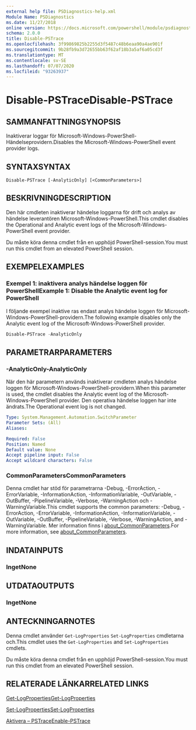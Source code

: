 ```yaml
---
external help file: PSDiagnostics-help.xml
Module Name: PSDiagnostics
ms.date: 11/27/2018
online version: https://docs.microsoft.com/powershell/module/psdiagnostics/disable-pstrace?view=powershell-6&WT.mc_id=ps-gethelp
schema: 2.0.0
title: Disable-PSTrace
ms.openlocfilehash: 3f99869825b2255d3f5487c48b6eaa90a4ae901f
ms.sourcegitcommit: 9b28fb9a3d72655bb63f62af18b3a5af6a05cd3f
ms.translationtype: MT
ms.contentlocale: sv-SE
ms.lasthandoff: 07/07/2020
ms.locfileid: "93263937"
---
```

# <span data-ttu-id="075fe-102">Disable-PSTrace</span><span class="sxs-lookup"><span data-stu-id="075fe-102">Disable-PSTrace</span></span>

## <span data-ttu-id="075fe-103">SAMMANFATTNING</span><span class="sxs-lookup"><span data-stu-id="075fe-103">SYNOPSIS</span></span>
<span data-ttu-id="075fe-104">Inaktiverar loggar för Microsoft-Windows-PowerShell-Händelseprovidern.</span><span class="sxs-lookup"><span data-stu-id="075fe-104">Disables the Microsoft-Windows-PowerShell event provider logs.</span></span>

## <span data-ttu-id="075fe-105">SYNTAX</span><span class="sxs-lookup"><span data-stu-id="075fe-105">SYNTAX</span></span>

```
Disable-PSTrace [-AnalyticOnly] [<CommonParameters>]
```

## <span data-ttu-id="075fe-106">BESKRIVNING</span><span class="sxs-lookup"><span data-stu-id="075fe-106">DESCRIPTION</span></span>

<span data-ttu-id="075fe-107">Den här cmdleten inaktiverar händelse loggarna för drift och analys av händelse leverantören Microsoft-Windows-PowerShell.</span><span class="sxs-lookup"><span data-stu-id="075fe-107">This cmdlet disables the Operational and Analytic event logs of the Microsoft-Windows-PowerShell event provider.</span></span>

<span data-ttu-id="075fe-108">Du måste köra denna cmdlet från en upphöjd PowerShell-session.</span><span class="sxs-lookup"><span data-stu-id="075fe-108">You must run this cmdlet from an elevated PowerShell session.</span></span>

## <span data-ttu-id="075fe-109">EXEMPEL</span><span class="sxs-lookup"><span data-stu-id="075fe-109">EXAMPLES</span></span>

### <span data-ttu-id="075fe-110">Exempel 1: inaktivera analys händelse loggen för PowerShell</span><span class="sxs-lookup"><span data-stu-id="075fe-110">Example 1: Disable the Analytic event log for PowerShell</span></span>

<span data-ttu-id="075fe-111">I följande exempel inaktive ras endast analys händelse loggen för Microsoft-Windows-PowerShell-providern.</span><span class="sxs-lookup"><span data-stu-id="075fe-111">The following example disables only the Analytic event log of the Microsoft-Windows-PowerShell provider.</span></span>

```powershell
Disable-PSTrace -AnalyticOnly
```

## <span data-ttu-id="075fe-112">PARAMETRAR</span><span class="sxs-lookup"><span data-stu-id="075fe-112">PARAMETERS</span></span>

### <span data-ttu-id="075fe-113">-AnalyticOnly</span><span class="sxs-lookup"><span data-stu-id="075fe-113">-AnalyticOnly</span></span>

<span data-ttu-id="075fe-114">När den här parametern används inaktiverar cmdleten analys händelse loggen för Microsoft-Windows-PowerShell-providern.</span><span class="sxs-lookup"><span data-stu-id="075fe-114">When this parameter is used, the cmdlet disables the Analytic event log of the Microsoft-Windows-PowerShell provider.</span></span> <span data-ttu-id="075fe-115">Den operativa händelse loggen har inte ändrats.</span><span class="sxs-lookup"><span data-stu-id="075fe-115">The Operational event log is not changed.</span></span>

```yaml
Type: System.Management.Automation.SwitchParameter
Parameter Sets: (All)
Aliases:

Required: False
Position: Named
Default value: None
Accept pipeline input: False
Accept wildcard characters: False
```

### <span data-ttu-id="075fe-116">CommonParameters</span><span class="sxs-lookup"><span data-stu-id="075fe-116">CommonParameters</span></span>
<span data-ttu-id="075fe-117">Denna cmdlet har stöd för parametrarna -Debug, -ErrorAction, -ErrorVariable, -InformationAction, -InformationVariable, -OutVariable, -OutBuffer, -PipelineVariable, -Verbose, -WarningAction och -WarningVariable.</span><span class="sxs-lookup"><span data-stu-id="075fe-117">This cmdlet supports the common parameters: -Debug, -ErrorAction, -ErrorVariable, -InformationAction, -InformationVariable, -OutVariable, -OutBuffer, -PipelineVariable, -Verbose, -WarningAction, and -WarningVariable.</span></span> <span data-ttu-id="075fe-118">Mer information finns i [about_CommonParameters](http://go.microsoft.com/fwlink/?LinkID=113216).</span><span class="sxs-lookup"><span data-stu-id="075fe-118">For more information, see [about_CommonParameters](http://go.microsoft.com/fwlink/?LinkID=113216).</span></span>

## <span data-ttu-id="075fe-119">INDATA</span><span class="sxs-lookup"><span data-stu-id="075fe-119">INPUTS</span></span>

### <span data-ttu-id="075fe-120">Inget</span><span class="sxs-lookup"><span data-stu-id="075fe-120">None</span></span>

## <span data-ttu-id="075fe-121">UTDATA</span><span class="sxs-lookup"><span data-stu-id="075fe-121">OUTPUTS</span></span>

### <span data-ttu-id="075fe-122">Inget</span><span class="sxs-lookup"><span data-stu-id="075fe-122">None</span></span>

## <span data-ttu-id="075fe-123">ANTECKNINGAR</span><span class="sxs-lookup"><span data-stu-id="075fe-123">NOTES</span></span>

<span data-ttu-id="075fe-124">Denna cmdlet använder `Get-LogProperties` `Set-LogProperties` cmdletarna och.</span><span class="sxs-lookup"><span data-stu-id="075fe-124">This cmdlet uses the `Get-LogProperties` and `Set-LogProperties` cmdlets.</span></span>

<span data-ttu-id="075fe-125">Du måste köra denna cmdlet från en upphöjd PowerShell-session.</span><span class="sxs-lookup"><span data-stu-id="075fe-125">You must run this cmdlet from an elevated PowerShell session.</span></span>

## <span data-ttu-id="075fe-126">RELATERADE LÄNKAR</span><span class="sxs-lookup"><span data-stu-id="075fe-126">RELATED LINKS</span></span>

[<span data-ttu-id="075fe-127">Get-LogProperties</span><span class="sxs-lookup"><span data-stu-id="075fe-127">Get-LogProperties</span></span>](Get-LogProperties.md)

[<span data-ttu-id="075fe-128">Set-LogProperties</span><span class="sxs-lookup"><span data-stu-id="075fe-128">Set-LogProperties</span></span>](Set-LogProperties.md)

[<span data-ttu-id="075fe-129">Aktivera – PSTrace</span><span class="sxs-lookup"><span data-stu-id="075fe-129">Enable-PSTrace</span></span>](Enable-PSTrace.md)
